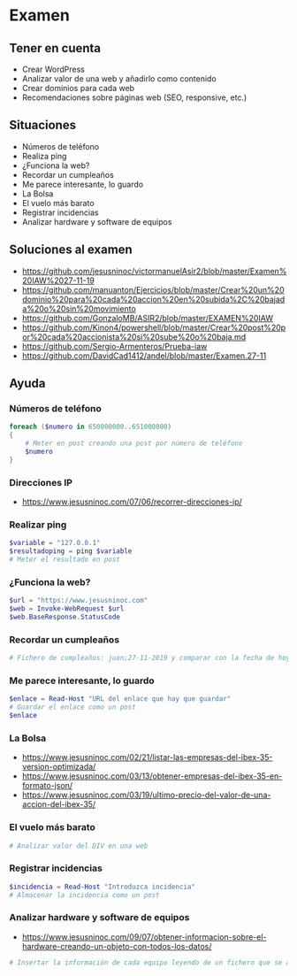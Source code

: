 # Examen

## Tener en cuenta
- Crear WordPress
- Analizar valor de una web y añadirlo como contenido
- Crear dominios para cada web
- Recomendaciones sobre páginas web (SEO, responsive, etc.)

## Situaciones
- Números de teléfono
- Realiza ping
- ¿Funciona la web?
- Recordar un cumpleaños
- Me parece interesante, lo guardo
- La Bolsa
- El vuelo más barato
- Registrar incidencias
- Analizar hardware y software de equipos

## Soluciones al examen
* https://github.com/jesusninoc/victormanuelAsir2/blob/master/Examen%20IAW%2027-11-19
* https://github.com/manuanton/Ejercicios/blob/master/Crear%20un%20dominio%20para%20cada%20accion%20en%20subida%2C%20bajada%20o%20sin%20movimiento
* https://github.com/GonzaloMB/ASIR2/blob/master/EXAMEN%20IAW
* https://github.com/Kinon4/powershell/blob/master/Crear%20post%20por%20cada%20accionista%20si%20sube%20o%20baja.md
* https://github.com/Sergio-Armenteros/Prueba-iaw
* https://github.com/DavidCad1412/andel/blob/master/Examen.27-11

## Ayuda

### Números de teléfono
```PowerShell
foreach ($numero in 650000000..651000000)
{
    # Meter en post creando una post por número de teléfono
    $numero
}
```

### Direcciones IP
* https://www.jesusninoc.com/07/06/recorrer-direcciones-ip/

### Realizar ping
```PowerShell
$variable = "127.0.0.1"
$resultadoping = ping $variable
# Meter el resultado en post
```

### ¿Funciona la web?
```PowerShell
$url = "https://www.jesusninoc.com"
$web = Invoke-WebRequest $url
$web.BaseResponse.StatusCode
```

### Recordar un cumpleaños
```PowerShell
# Fichero de cumpleaños: juan;27-11-2019 y comparar con la fecha de hoy
```

### Me parece interesante, lo guardo
```PowerShell
$enlace = Read-Host "URL del enlace que hay que guardar"
# Guardar el enlace como un post
$enlace
```

### La Bolsa
* https://www.jesusninoc.com/02/21/listar-las-empresas-del-ibex-35-version-optimizada/
* https://www.jesusninoc.com/03/13/obtener-empresas-del-ibex-35-en-formato-json/
* https://www.jesusninoc.com/03/19/ultimo-precio-del-valor-de-una-accion-del-ibex-35/

### El vuelo más barato
```PowerShell
# Analizar valor del DIV en una web
```

### Registrar incidencias
```PowerShell
$incidencia = Read-Host "Introduzca incidencia"
# Almacenar la incidencia como un post
```

### Analizar hardware y software de equipos
* https://www.jesusninoc.com/09/07/obtener-informacion-sobre-el-hardware-creando-un-objeto-con-todos-los-datos/
```PowerShell
# Insertar la información de cada equipo leyendo de un fichero que se almacena en una carpeta compartida
```
